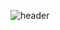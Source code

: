 ![header](https://capsule-render.vercel.app/api?type=waving&color=gradient&height=300&section=header&text=Hi%20I'm%20Minjun%20K%20😎&animation=twinkling)
